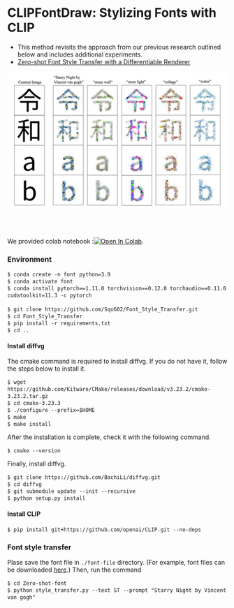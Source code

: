 # CLIPFontDraw: Stylizing Fonts with CLIP
- This method revisits the approach from our previous research outlined below and includes additional experiments.
- [Zero-shot Font Style Transfer with a Differentiable Renderer](https://dl.acm.org/doi/10.1145/3551626.3564961)

<img src="images/result_font.png">

<br><br>

We provided colab notebook :[![Open In Colab](https://colab.research.google.com/assets/colab-badge.svg)](https://colab.research.google.com/drive/1vxDVb_JkNGklfDNToWdyNrRy4S4PtKTD?usp=sharing).

### Environment 
```
$ conda create -n font python=3.9
$ conda activate font
$ conda install pytorch==1.11.0 torchvision==0.12.0 torchaudio==0.11.0 cudatoolkit=11.3 -c pytorch

$ git clone https://github.com/Squ602/Font_Style_Transfer.git
$ cd Font_Style_Transfer
$ pip install -r requirements.txt
$ cd ..
```

#### Install diffvg
The cmake command is required to install diffvg. If you do not have it, follow the steps below to install it.
```
$ wget https://github.com/Kitware/CMake/releases/download/v3.23.2/cmake-3.23.2.tar.gz
$ cd cmake-3.23.3
$ ./configure --prefix=$HOME
$ make
$ make install
```
After the installation is complete, check it with the following command.
```
$ cmake --version
```
Finally, install diffvg.
```
$ git clone https://github.com/BachiLi/diffvg.git
$ cd diffvg
$ git submodule update --init --recursive
$ python setup.py install 
```

#### Install CLIP
```                                   
$ pip install git+https://github.com/openai/CLIP.git --no-deps
```

### Font style transfer
Plase save the font file in `./font-file` directory. (For example, font files can be downloaded [here](https://fonts.google.com/).)
Then, run the command
```
$ cd Zero-shot-font
$ python style_transfer.py --text ST --prompt "Starry Night by Vincent van gogh"
```
